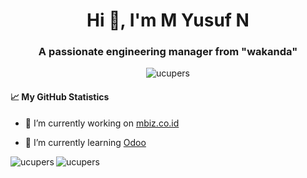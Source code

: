 <h1 align="center">Hi 👋, I'm M Yusuf N</h1>
<h3 align="center">A passionate engineering manager from "wakanda"</h3>

<p align="center"> <img src="https://komarev.com/ghpvc/?username=ucupers&label=Profile%20views&color=0e75b6&style=flat" alt="ucupers" /> </p>

[]() 



#### 📈 My GitHub Statistics

- 🔭 I’m currently working on [mbiz.co.id](https://www.mbiz.web.id)

- 🌱 I’m currently learning [Odoo](https://www.odoo.com/)

<p><img align="left" src="https://github-readme-streak-stats.herokuapp.com/?user=ucupers&" alt="ucupers" /></p>
<p><img align="left" src="https://github-readme-stats.vercel.app/api/top-langs?username=ucupers&show_icons=true&locale=en&layout=compact" alt="ucupers" /></p>
